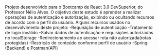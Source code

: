 Projeto desenvolvido para o Bootcamp de React 3.0 DevSuperior, do Professor Nélio Alves.
O objetivo deste estudo é aprender a realizar operações de autenticação e autorização, exibindo ou ocultando recursos de acordo com o perfil do usuário.
Alguns recursos usados no desenvolvimento deste projeto:
-Requisição de autenticação
-Tratamento de login inválido
-Salvar dados de autenticação e requisições autorizadas no localStorage
-Redirecionamento ao acessar rota não autorizada(rotas protegidas)
-Restrição de conteúdo conforme perfil de usuário
-Spring (Backend) e Postman(API)
